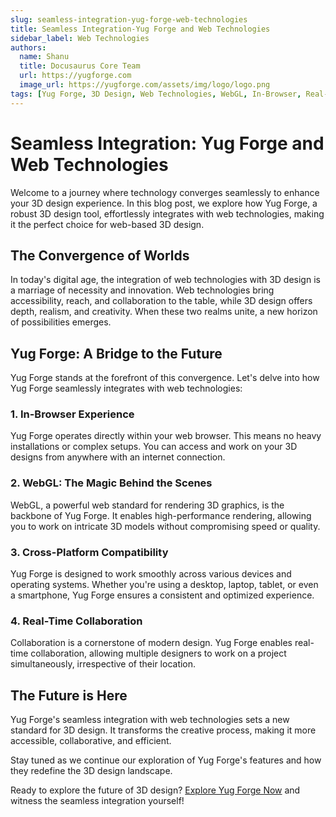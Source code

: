```yaml
---
slug: seamless-integration-yug-forge-web-technologies
title: Seamless Integration-Yug Forge and Web Technologies
sidebar_label: Web Technologies
authors:
  name: Shanu
  title: Docusaurus Core Team
  url: https://yugforge.com
  image_url: https://yugforge.com/assets/img/logo/logo.png
tags: [Yug Forge, 3D Design, Web Technologies, WebGL, In-Browser, Real-Time Collaboration, docusaurus]
---
```


# Seamless Integration: Yug Forge and Web Technologies

Welcome to a journey where technology converges seamlessly to enhance your 3D design experience. In this blog post, we explore how Yug Forge, a robust 3D design tool, effortlessly integrates with web technologies, making it the perfect choice for web-based 3D design.

## The Convergence of Worlds

In today's digital age, the integration of web technologies with 3D design is a marriage of necessity and innovation. Web technologies bring accessibility, reach, and collaboration to the table, while 3D design offers depth, realism, and creativity. When these two realms unite, a new horizon of possibilities emerges.

## Yug Forge: A Bridge to the Future

Yug Forge stands at the forefront of this convergence. Let's delve into how Yug Forge seamlessly integrates with web technologies:

### 1. **In-Browser Experience**

Yug Forge operates directly within your web browser. This means no heavy installations or complex setups. You can access and work on your 3D designs from anywhere with an internet connection.

### 2. **WebGL: The Magic Behind the Scenes**

WebGL, a powerful web standard for rendering 3D graphics, is the backbone of Yug Forge. It enables high-performance rendering, allowing you to work on intricate 3D models without compromising speed or quality.

### 3. **Cross-Platform Compatibility**

Yug Forge is designed to work smoothly across various devices and operating systems. Whether you're using a desktop, laptop, tablet, or even a smartphone, Yug Forge ensures a consistent and optimized experience.

### 4. **Real-Time Collaboration**

Collaboration is a cornerstone of modern design. Yug Forge enables real-time collaboration, allowing multiple designers to work on a project simultaneously, irrespective of their location.

## The Future is Here

Yug Forge's seamless integration with web technologies sets a new standard for 3D design. It transforms the creative process, making it more accessible, collaborative, and efficient.

Stay tuned as we continue our exploration of Yug Forge's features and how they redefine the 3D design landscape.

Ready to explore the future of 3D design? [Explore Yug Forge Now](https://www.yugforge.com) and witness the seamless integration yourself!
